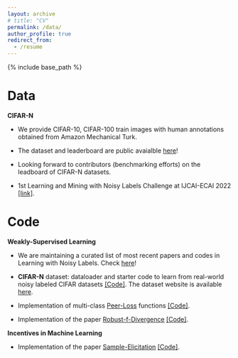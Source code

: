 ```yaml
---
layout: archive
# title: "CV"
permalink: /data/
author_profile: true
redirect_from:
  - /resume
---
```


{% include base_path %}

Data
======
**CIFAR-N**

* We provide CIFAR-10, CIFAR-100 train images with human annotations obtained from Amazon Mechanical Turk. 

* The dataset and leaderboard are public avaialble [here](http://noisylabels.com/)! 

* Looking forward to contributors (benchmarking efforts) on the leadboard of CIFAR-N datasets.

* 1st Learning and Mining with Noisy Labels Challenge at IJCAI-ECAI 2022 [[link]](http://ucsc-real.soe.ucsc.edu:1995/).

Code
======
**Weakly-Supervised Learning** 

* We are maintaining a curated list of most recent papers and codes in Learning with Noisy Labels. Check [here](https://github.com/weijiaheng/Advances-in-Label-Noise-Learning)!

* **CIFAR-N** dataset: dataloader and starter code to learn from real-world noisy labeled CIFAR datasets [[Code]](https://github.com/zwzhu-d/cifar-10-100n). The dataset website is available [here](http://noisylabels.com/).

* Implementation of multi-class [Peer-Loss](https://arxiv.org/abs/1910.03231) functions [[Code]](https://github.com/weijiaheng/Multi-class-Peer-Loss-functions).

* Implementation of the paper [Robust-f-Divergence](https://openreview.net/forum?id=WesiCoRVQ15) [[Code]](https://github.com/weijiaheng/Robust-f-divergence-measures).

**Incentives in Machine Learning**

* Implementation of the paper [Sample-Elicitation](https://proceedings.mlr.press/v130/wei21c) [[Code]](https://github.com/weijiaheng/Credible-sample-elicitation).

